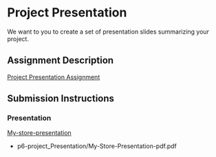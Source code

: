 # Project Presentation
We want to you to create a set of presentation slides summarizing your project.

## Assignment Description
[Project Presentation Assignment](https://education.launchcode.org/liftoff/assignments/project-presentation/)

## Submission Instructions

### Presentation
[My-store-presentation](./My-Store-Presentation-pdf.pdf)
- p6-project_Presentation/My-Store-Presentation-pdf.pdf